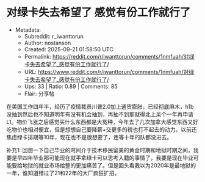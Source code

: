# 对绿卡失去希望了 感觉有份工作就行了

- Metadata:
  - Subreddit: r_iwanttorun
  - Author: nostanson
  - Created: 2025-09-21 01:58:50 UTC
  - Permalink: https://reddit.com/r/iwanttorun/comments/1nmfuah/对绿卡失去希望了_感觉有份工作就行了/
  - URL: https://www.reddit.com/r/iwanttorun/comments/1nmfuah/对绿卡失去希望了_感觉有份工作就行了/
  - Ups: 33 | Ratio: 0.89 | Comments: 85
  - Flair: 分享帖


在美国工作四年半，经历了疫情裁员川普2.0加上通货膨胀，已经彻底麻木，h1b没抽到然后也不知道明年有没有机会抽到，再抽不到那就得北上呆个一年再申请L1。物价飞涨之后感觉买什么东西都是大冤种，今年去了几次加拿大感觉东西又好吃物价也相对便宜，但是想想自己要降薪+交更多的税也打不起去的动力。以前还焦虑绿卡排期等10年，现在也不是很想要了，连等十年的队都没进去。

补充1:
回想一下自己毕业的时间介于技术移民留美的黄金时期和地狱时期之间，我要是早四年毕业那可能现在就手拿绿卡可以思考入籍的事情了，我要是现在毕业可能要给地狱的就业市场给整的更加痛苦了。但是回头看我以为2020年是最地狱的一年，谁知道错过了21和22年的大厂疯狂扩招。

